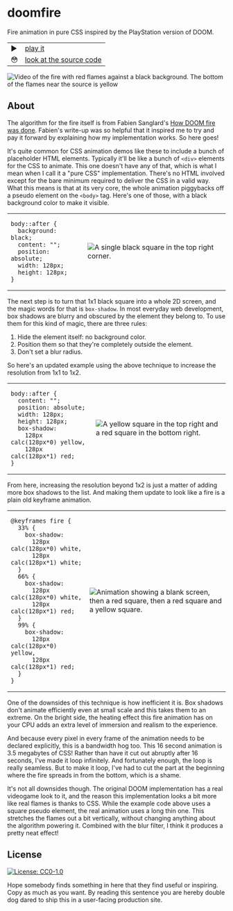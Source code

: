 doomfire
========

Fire animation in pure CSS inspired by the PlayStation version of DOOM.

|    |                                                     |
|----|-----------------------------------------------------|
| ▶️  | [play it](https://hen.cat/doomfire)                 |
| 😳 | [look at the source code](https://github.com/hendotcat/doomfire/blob/trunk/doomfire.scss) |

![Video of the fire with red flames against a black background. The bottom of the flames near the source is yellow](https://hen.cat/doomfire/videos/demo-512x512.gif)

About
-----

The algorithm for the fire itself is from Fabien Sanglard's [How DOOM fire was
done]. Fabien's write-up was so helpful that it inspired me to try and pay it
forward by explaining how my implementation works.
So here goes!

It's quite common for CSS animation demos like these to include a bunch of
placeholder HTML elements. Typically it'll be like a bunch of `<div>` elements
for the CSS to animate. This one doesn't have any of that, which is what I mean
when I call it a "pure CSS" implementation. There's no HTML involved except for
the bare minimum required to deliver the CSS in a valid way. What this means is
that at its very core, the whole animation piggybacks off a pseudo element on
the `<body>` tag. Here's one of those, with a black background color to make it
visible.

<table>
  <tbody>
    <tr>
      <td>
        <pre><code>body::after {
  background: black;
  content: "";
  position: absolute;
  width: 128px;
  height: 128px;
}</code></pre>
      </td>
      <td>
        <img
          alt="A single black square in the top right corner."
          src="https://hen.cat/doomfire/example-output-1-256x256.png"
        />
      </td>
    </tr>
  </tbody>
</table>

The next step is to turn that 1x1 black square into a whole 2D screen, and the
magic words for that is `box-shadow`. In most everyday web development, box
shadows are blurry and obscured by the element they belong to. To use them for
this kind of magic, there are three rules:

1. Hide the element itself: no background color.
2. Position them so that they're completely outside the element.
3. Don't set a blur radius.

So here's an updated example using the above technique to increase the
resolution from 1x1 to 1x2.

<table>
  <tbody>
    <tr>
      <td>
        <pre><code>body::after {
  content: "";
  position: absolute;
  width: 128px;
  height: 128px;
  box-shadow:
    128px calc(128px*0) yellow,
    128px calc(128px*1) red;
}</code></pre>
      </td>
      <td>
        <img
          alt="A yellow square in the top right and a red square in the bottom right."
          src="https://hen.cat/doomfire/example-output-2-256x256.png"
        />
      </td>
    </tr>
  </tbody>
</table>

From here, increasing the resolution beyond 1x2 is just a matter of adding more box shadows to the list.
And making them update to look like a fire is a plain old keyframe animation.

<table>
  <tbody>
    <tr>
      <td>
        <pre><code>@keyframes fire {
  33% {
    box-shadow:
      128px calc(128px*0) white,
      128px calc(128px*1) white;
  }
  66% {
    box-shadow:
      128px calc(128px*0) white,
      128px calc(128px*1) red;
  }
  99% {
    box-shadow:
      128px calc(128px*0) yellow,
      128px calc(128px*1) red;
  }
}</code></pre>
      </td>
      <td>
        <img
          alt="Animation showing a blank screen, then a red square, then a red square and a yellow square."
          src="https://hen.cat/doomfire/example-output-3-256x256.gif"
        />
      </td>
    </tr>
  </tbody>
</table>

One of the downsides of this technique is how inefficient it is. Box shadows
don't animate efficiently even at small scale and this takes them to an extreme.
On the bright side, the heating effect this fire animation has on your CPU adds
an extra level of immersion and realism to the experience.

And because every pixel in every frame of the animation needs to be declared
explicitly, this is a bandwidth hog too. This 16 second animation is 3.5
megabytes of CSS! Rather than have it cut out abruptly after 16 seconds, I've
made it loop infinitely. And fortunately enough, the loop is really seamless.
But to make it loop, I've had to cut the part at the beginning where the fire
spreads in from the bottom, which is a shame.

It's not all downsides though. The original DOOM implementation has a real
videogame look to it, and the reason this implementation looks a bit more like
real flames is thanks to CSS. While the example code above uses a square pseudo
element, the real animation uses a long thin one. This stretches the flames out
a bit vertically, without changing anything about the algorithm powering it.
Combined with the blur filter, I think it produces a pretty neat effect!

License
-------

[![License: CC0-1.0](https://licensebuttons.net/l/zero/1.0/80x15.png)](http://creativecommons.org/publicdomain/zero/1.0/)

Hope somebody finds something in here that they find useful or inspiring.
Copy as much as you want.
By reading this sentence you are hereby double dog dared to ship this in a user-facing production site.

[How DOOM fire was done]: https://fabiensanglard.net/doom_fire_psx/

